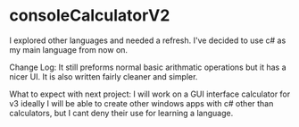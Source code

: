 # consoleCalculatorV2
I explored other languages and needed a refresh. I've decided to use c# as my main language from now on.

Change Log:
It still preforms normal basic arithmatic operations but it has a nicer UI. It is also written fairly cleaner and simpler. 

What to expect with next project:
I will work on a GUI interface calculator for v3
ideally I will be able to create other windows apps with c# other than calculators, but I cant deny their use for learning a language.
